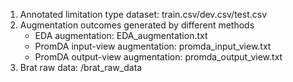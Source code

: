 1. Annotated limitation type dataset: train.csv/dev.csv/test.csv
2. Augmentation outcomes generated by different methods
   * EDA augmentation: EDA_augmentation.txt
   * PromDA input-view augmentation: promda_input_view.txt
   * PromDA output-view augmentation: promda_output_view.txt
3. Brat raw data: /brat_raw_data

